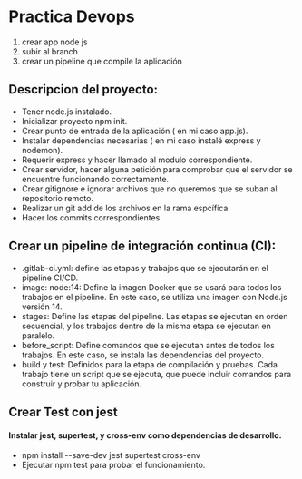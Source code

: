 # Practica Devops

1. crear app node js
2. subir al branch
3. crear un pipeline que compile la aplicación


## Descripcion del proyecto:

- Tener node.js instalado.
- Inicializar proyecto npm init.
- Crear punto de entrada de la aplicación ( en mi caso app.js).
- Instalar dependencias necesarias ( en mi caso instalé express y nodemon).
- Requerir express y hacer llamado al modulo correspondiente.
- Crear servidor, hacer alguna petición para comprobar que el servidor se encuentre funcionando correctamente.
- Crear gitignore e ignorar archivos  que no queremos que se suban al repositorio remoto.
- Realizar un git add de los archivos en la rama espcífica. 
- Hacer los commits correspondientes.

## Crear un pipeline de integración continua (CI):

- .gitlab-ci.yml: define las etapas y trabajos que se ejecutarán en el pipeline  CI/CD. 
- image: node:14: Define la imagen Docker que se usará para todos los trabajos en el pipeline. En este caso, se utiliza una imagen con Node.js versión 14.
- stages: Define las etapas del pipeline. Las etapas se ejecutan en orden secuencial, y los trabajos dentro de la misma etapa se ejecutan en paralelo.
- before_script: Define comandos que se ejecutan antes de todos los trabajos. En este caso, se instala las dependencias del proyecto.
- build y test: Definidos para la etapa de compilación y pruebas. Cada trabajo tiene un script que se ejecuta, que puede incluir comandos para construir y probar tu aplicación.

## Crear Test con jest

#### Instalar jest, supertest, y cross-env como dependencias de desarrollo. 

- npm install --save-dev jest supertest cross-env
- Ejecutar npm test para probar el funcionamiento.